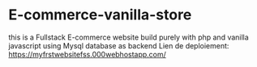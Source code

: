 # E-commerce-vanilla-store
this is a Fullstack  E-commerce website build purely with php and vanilla javascript using Mysql database as backend 
Lien de deploiement:
https://myfrstwebsitefss.000webhostapp.com/
